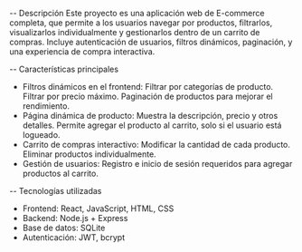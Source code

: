-- Descripción
  Este proyecto es una aplicación web de E-commerce completa, que permite a los usuarios navegar por productos, filtrarlos, visualizarlos individualmente y gestionarlos dentro de un carrito de compras.
  Incluye autenticación de usuarios, filtros dinámicos, paginación, y una experiencia de compra interactiva.

-- Características principales

 - Filtros dinámicos en el frontend:
    Filtrar por categorías de producto.
    Filtrar por precio máximo.
    Paginación de productos para mejorar el rendimiento.
 - Página dinámica de producto:
    Muestra la descripción, precio y otros detalles.
    Permite agregar el producto al carrito, solo si el usuario está logueado.
 - Carrito de compras interactivo:
    Modificar la cantidad de cada producto.
    Eliminar productos individualmente.
 - Gestión de usuarios:
    Registro e inicio de sesión requeridos para agregar productos al carrito.

-- Tecnologías utilizadas
  - Frontend: React, JavaScript, HTML, CSS
  - Backend: Node.js + Express
  - Base de datos: SQLite
  - Autenticación: JWT, bcrypt
